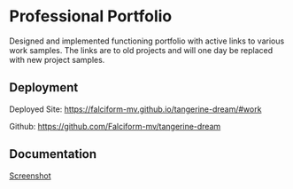 
# Professional Portfolio

Designed and implemented functioning portfolio with active links to various work samples. The links are to old projects and will one day be replaced with new project samples.

## Deployment


Deployed Site:
https://falciform-mv.github.io/tangerine-dream/#work


Github: 
https://github.com/Falciform-mv/tangerine-dream

## Documentation

[Screenshot](![image](https://user-images.githubusercontent.com/85845397/124367060-c3ab2b00-dc19-11eb-8808-37971c33076f.png))

  